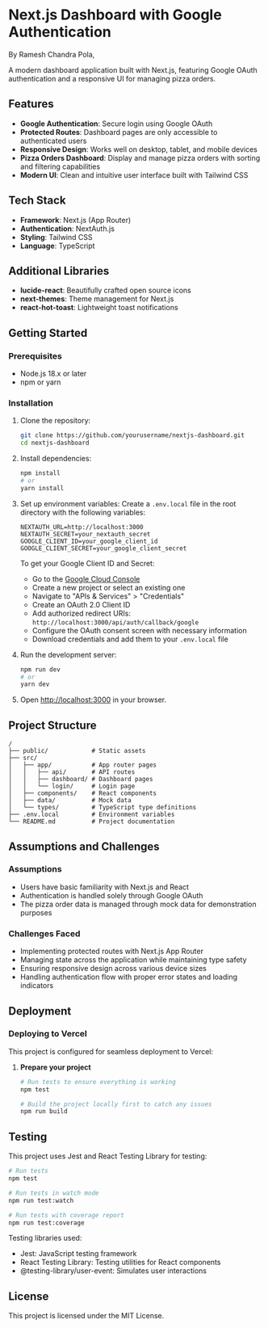 # Next.js Dashboard with Google Authentication

By Ramesh Chandra Pola,

A modern dashboard application built with Next.js, featuring Google OAuth authentication and a responsive UI for managing pizza orders.

## Features

- **Google Authentication**: Secure login using Google OAuth
- **Protected Routes**: Dashboard pages are only accessible to authenticated users
- **Responsive Design**: Works well on desktop, tablet, and mobile devices
- **Pizza Orders Dashboard**: Display and manage pizza orders with sorting and filtering capabilities
- **Modern UI**: Clean and intuitive user interface built with Tailwind CSS

## Tech Stack

- **Framework**: Next.js (App Router)
- **Authentication**: NextAuth.js
- **Styling**: Tailwind CSS
- **Language**: TypeScript

## Additional Libraries

- **lucide-react**: Beautifully crafted open source icons
- **next-themes**: Theme management for Next.js
- **react-hot-toast**: Lightweight toast notifications

## Getting Started

### Prerequisites

- Node.js 18.x or later
- npm or yarn

### Installation

1. Clone the repository:
   ```bash
   git clone https://github.com/yourusername/nextjs-dashboard.git
   cd nextjs-dashboard
   ```

2. Install dependencies:
   ```bash
   npm install
   # or
   yarn install
   ```

3. Set up environment variables:
   Create a `.env.local` file in the root directory with the following variables:
   ```
   NEXTAUTH_URL=http://localhost:3000
   NEXTAUTH_SECRET=your_nextauth_secret
   GOOGLE_CLIENT_ID=your_google_client_id
   GOOGLE_CLIENT_SECRET=your_google_client_secret
   ```

   To get your Google Client ID and Secret:
   - Go to the [Google Cloud Console](https://console.cloud.google.com/)
   - Create a new project or select an existing one
   - Navigate to "APIs & Services" > "Credentials"
   - Create an OAuth 2.0 Client ID
   - Add authorized redirect URIs: `http://localhost:3000/api/auth/callback/google`
   - Configure the OAuth consent screen with necessary information
   - Download credentials and add them to your `.env.local` file

4. Run the development server:
   ```bash
   npm run dev
   # or
   yarn dev
   ```

5. Open [http://localhost:3000](http://localhost:3000) in your browser.

## Project Structure

```
/
├── public/            # Static assets
├── src/
│   ├── app/           # App router pages
│   │   ├── api/       # API routes
│   │   ├── dashboard/ # Dashboard pages
│   │   └── login/     # Login page
│   ├── components/    # React components
│   ├── data/          # Mock data
│   └── types/         # TypeScript type definitions
├── .env.local         # Environment variables
└── README.md          # Project documentation
```

## Assumptions and Challenges

### Assumptions
- Users have basic familiarity with Next.js and React
- Authentication is handled solely through Google OAuth
- The pizza order data is managed through mock data for demonstration purposes

### Challenges Faced
- Implementing protected routes with Next.js App Router
- Managing state across the application while maintaining type safety
- Ensuring responsive design across various device sizes
- Handling authentication flow with proper error states and loading indicators

## Deployment

### Deploying to Vercel

This project is configured for seamless deployment to Vercel:

1. **Prepare your project**
   ```bash
   # Run tests to ensure everything is working
   npm test
   
   # Build the project locally first to catch any issues
   npm run build
   ```

## Testing

This project uses Jest and React Testing Library for testing:

```bash
# Run tests
npm test

# Run tests in watch mode
npm run test:watch

# Run tests with coverage report
npm run test:coverage
```

Testing libraries used:
- Jest: JavaScript testing framework
- React Testing Library: Testing utilities for React components
- @testing-library/user-event: Simulates user interactions

## License

This project is licensed under the MIT License.

